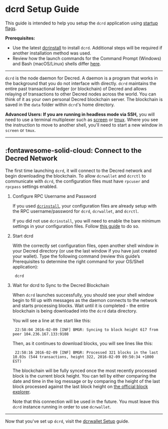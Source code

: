 # dcrd Setup Guide 

This guide is intended to help you setup the `dcrd` application using [startup flags](startup-basics.md#startup-command-flags). 

**Prerequisites:**

- Use the latest [dcrinstall](cli-installation.md) to install `dcrd`. Additional steps will be required if another installation method was used.
- Review how the launch commands for the Command Prompt (Windows) and Bash (macOS/Linux) shells differ [here](os-differences.md).

---

`dcrd` is the node daemon for Decred. A daemon is a program that works in the background that you do not interface with directly. `dcrd` maintains the entire past transactional ledger (or blockchain) of Decred and allows relaying of transactions to other Decred nodes across the world. You can think of it as your own personal Decred blockchain server. The blockchain is saved in the `data` folder within `dcrd`'s home directory.

**Advanced Users: If you are running in headless mode via SSH,** you
will need to use a terminal multiplexer such as [screen](https://www.howtogeek.com/howto/ubuntu/keep-your-ssh-session-running-when-you-disconnect/)
or [tmux](https://tmux.github.io/). Where you see the instruction to
move to another shell, you'll need to start a new window in `screen`
or `tmux`.

---

## :fontawesome-solid-cloud: Connect to the Decred Network

The first time launching `dcrd`, it will connect to the Decred network and begin downloading the blockchain. To allow `dcrwallet` and `dcrctl` to communicate with `dcrd`, the configuration files must have `rpcuser` and `rpcpass` settings enabled. 

1. Configure RPC Username and Password

    If you used [`dcrinstall`](cli-installation.md), your configuration files are already setup with the RPC username/password for `dcrd`, `dcrwallet`, and `dcrctl`.

    If you did not use `dcrinstall`, you will need to enable the bare minimum settings in your configuration files. Follow [this guide](../../advanced/manual-cli-install.md#minimum-configuration) to do so.

1. Start dcrd

    With the correctly set configuration files, open another shell window in your Decred directory (or use the last window if you have just created your wallet). Type the following command (review this guide’s Prerequisites to determine the right command for your OS/Shell application):

        dcrd

1. Wait for dcrd to Sync to the Decred Blockchain

    When `dcrd` launches successfully, you should see your shell window begin to fill up with messages as the daemon connects to the network and starts processing blocks. Wait until it is completed - the entire blockchain is being downloaded into the `dcrd` data directory.

    You will see a line at the start like this:

        22:58:04 2016-02-09 [INF] BMGR: Syncing to block height 617 from peer 104.236.167.133:9108

    Then, as it continues to download blocks, you will see lines like this:

        22:58:16 2016-02-09 [INF] BMGR: Processed 321 blocks in the last 10.03s (544 transactions, height 322, 2016-02-09 09:50:34 +1000 EST)

    The blockchain will be fully synced once the most recently processed block is the current block height. You can tell by either comparing the date and time in the log message or by comparing the height of the last block processed against the last block height on [the official block explorer](https://dcrdata.decred.org/).

    Note that this connection will be used in the future. You must leave this `dcrd` instance running in order to use `dcrwallet`.

---

Now that you've set up `dcrd`, visit the [dcrwallet Setup](dcrwallet-setup.md) guide.
